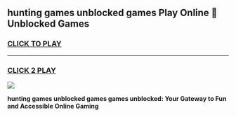 
## hunting games unblocked games Play Online 👋 Unblocked Games
<h3>
<a href="https://premium.freeplayer.one?title=hunting_games_unblocked_games&ref=19F">CLICK TO PLAY</a></h3>
<hr>

<h3>
<a href="https://premium.freeplayer.one?title=hunting_games_unblocked_games&ref=19F">CLICK 2 PLAY</a>
  
</h3>

<a href="https://premium.freeplayer.one?title=hunting_games_unblocked_games&ref=19F"><img src="https://clearcache.store/games.png"></a>


**hunting games unblocked games games unblocked: Your Gateway to Fun and Accessible Online Gaming**
